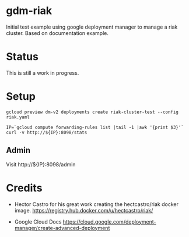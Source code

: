 # gdm-riak
Initial test example using google deployment manager to manage a riak cluster.
Based on documentation example.

# Status
This is still a work in progress. 


# Setup

```
gcloud preview dm-v2 deployments create riak-cluster-test --config riak.yaml 
```

```
IP=`gcloud compute forwarding-rules list |tail -1 |awk '{print $3}'`
curl -v http://${IP}:8098/stats 

```

## Admin
Visit http://${IP}:8098/admin



# Credits

* Hector Castro for his great work creating the hectcastro/riak docker image.
 https://registry.hub.docker.com/u/hectcastro/riak/

* Google Cloud Docs https://cloud.google.com/deployment-manager/create-advanced-deployment

